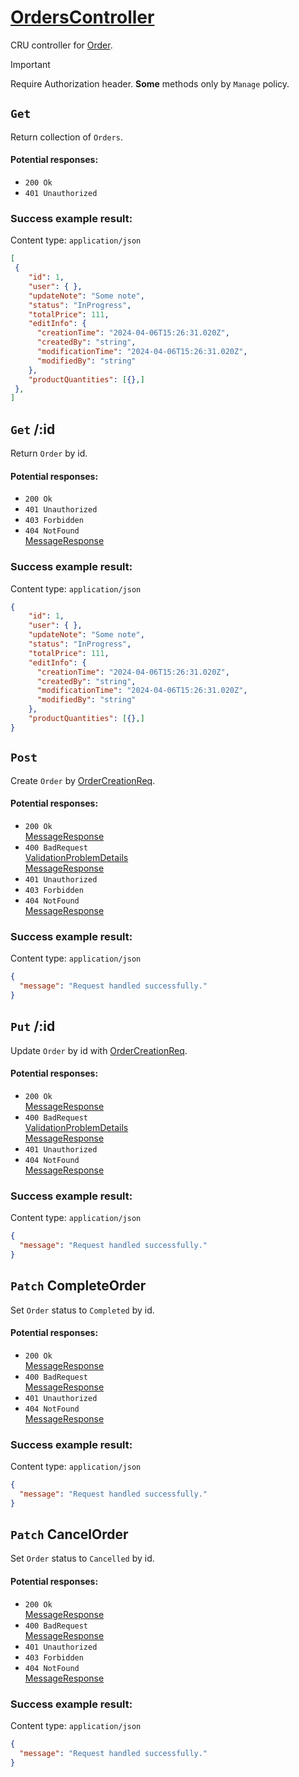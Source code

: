 # [OrdersController](../../ProjectTisa/Controllers/BusinessControllers/CrudControllers/OrdersController.cs)
CRU controller for [Order](../../ProjectTisa/Models/BusinessLogic/Order.cs).
> [!IMPORTANT]
> Require Authorization header. **Some** methods only by `Manage` policy.
## `Get` 
Return collection of `Orders`.
#### Potential responses:
* `200 Ok`
* `401 Unauthorized`
### Success example result:
Content type: `application/json`
```json
[
 {
    "id": 1,
    "user": { },
    "updateNote": "Some note",
    "status": "InProgress",
    "totalPrice": 111,
    "editInfo": {
      "creationTime": "2024-04-06T15:26:31.020Z",
      "createdBy": "string",
      "modificationTime": "2024-04-06T15:26:31.020Z",
      "modifiedBy": "string"
    },
    "productQuantities": [{},]
 },
]
```
## `Get` /:id
Return `Order` by id.
#### Potential responses:
* `200 Ok`
* `401 Unauthorized`
* `403 Forbidden`
* `404 NotFound`<br>[MessageResponse](../../ProjectTisa/Controllers/GeneralData/Responses/MessageResponse.cs)
### Success example result:
Content type: `application/json`
```json
{
    "id": 1,
    "user": { },
    "updateNote": "Some note",
    "status": "InProgress",
    "totalPrice": 111,
    "editInfo": {
      "creationTime": "2024-04-06T15:26:31.020Z",
      "createdBy": "string",
      "modificationTime": "2024-04-06T15:26:31.020Z",
      "modifiedBy": "string"
    },
    "productQuantities": [{},]
}
```
## `Post` 
Create `Order` by [OrderCreationReq](../../ProjectTisa/Controllers/GeneralData/Requests/CreationReq/OrderCreationReq.cs).
#### Potential responses:
* `200 Ok`<br>[MessageResponse](../../ProjectTisa/Controllers/GeneralData/Responses/MessageResponse.cs)
* `400 BadRequest`<br>[ValidationProblemDetails](https://learn.microsoft.com/en-us/dotnet/api/microsoft.aspnetcore.mvc.validationproblemdetails)<br>[MessageResponse](../../ProjectTisa/Controllers/GeneralData/Responses/MessageResponse.cs)
* `401 Unauthorized`
* `403 Forbidden`
* `404 NotFound`<br>[MessageResponse](../../ProjectTisa/Controllers/GeneralData/Responses/MessageResponse.cs)
### Success example result:
Content type: `application/json`
```json
{
  "message": "Request handled successfully."
}
```
## `Put` /:id
Update `Order` by id with [OrderCreationReq](../../ProjectTisa/Controllers/GeneralData/Requests/CreationReq/OrderCreationReq.cs).
#### Potential responses:
* `200 Ok`<br>[MessageResponse](../../ProjectTisa/Controllers/GeneralData/Responses/MessageResponse.cs)
* `400 BadRequest`<br>[ValidationProblemDetails](https://learn.microsoft.com/en-us/dotnet/api/microsoft.aspnetcore.mvc.validationproblemdetails)<br>[MessageResponse](../../ProjectTisa/Controllers/GeneralData/Responses/MessageResponse.cs)
* `401 Unauthorized`
* `404 NotFound`<br>[MessageResponse](../../ProjectTisa/Controllers/GeneralData/Responses/MessageResponse.cs)
### Success example result:
Content type: `application/json`
```json
{
  "message": "Request handled successfully."
}
```
## `Patch` CompleteOrder
Set `Order` status to `Completed` by id.
#### Potential responses:
* `200 Ok`<br>[MessageResponse](../../ProjectTisa/Controllers/GeneralData/Responses/MessageResponse.cs)
* `400 BadRequest`<br>[MessageResponse](../../ProjectTisa/Controllers/GeneralData/Responses/MessageResponse.cs)
* `401 Unauthorized`
* `404 NotFound`<br>[MessageResponse](../../ProjectTisa/Controllers/GeneralData/Responses/MessageResponse.cs)
### Success example result:
Content type: `application/json`
```json
{
  "message": "Request handled successfully."
}
```
## `Patch` CancelOrder
Set `Order` status to `Cancelled` by id.
#### Potential responses:
* `200 Ok`<br>[MessageResponse](../../ProjectTisa/Controllers/GeneralData/Responses/MessageResponse.cs)
* `400 BadRequest`<br>[MessageResponse](../../ProjectTisa/Controllers/GeneralData/Responses/MessageResponse.cs)
* `401 Unauthorized`
* `403 Forbidden`
* `404 NotFound`<br>[MessageResponse](../../ProjectTisa/Controllers/GeneralData/Responses/MessageResponse.cs)
### Success example result:
Content type: `application/json`
```json
{
  "message": "Request handled successfully."
}
```